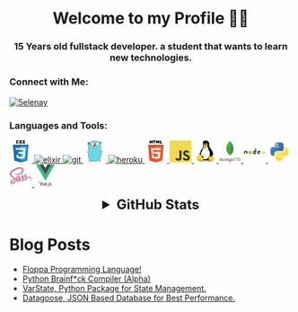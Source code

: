 <h1 align="center">Welcome to my Profile 👋🤗</h1>
<h3 align="center">15 Years old fullstack developer. a student that wants to learn new technologies.</h3>

<h3 align="left">Connect with Me:</h3>
<p align="left">
    <a href="https://dev.to/5elenay" target="blank"><img align="center" src="https://cdn.jsdelivr.net/npm/simple-icons@3.0.1/icons/dev-dot-to.svg" alt="5elenay" height="30" width="40" /></a>
</p>

<h3 align="left">Languages and Tools:</h3>
<p align="left">
    <a href="https://www.w3schools.com/css/" target="_blank"> <img src="https://raw.githubusercontent.com/devicons/devicon/master/icons/css3/css3-original-wordmark.svg" alt="css3" width="40" height="40" /> </a>
    <a href="https://elixir-lang.org" target="_blank"> <img src="https://www.vectorlogo.zone/logos/elixir-lang/elixir-lang-icon.svg" alt="elixir" width="40" height="40" /> </a>
    <a href="https://git-scm.com/" target="_blank"> <img src="https://www.vectorlogo.zone/logos/git-scm/git-scm-icon.svg" alt="git" width="40" height="40" /> </a>
    <a href="https://golang.org" target="_blank"> <img src="https://raw.githubusercontent.com/devicons/devicon/master/icons/go/go-original.svg" alt="go" width="40" height="40" /> </a>
    <a href="https://heroku.com" target="_blank"> <img src="https://www.vectorlogo.zone/logos/heroku/heroku-icon.svg" alt="heroku" width="40" height="40" /> </a>
    <a href="https://www.w3.org/html/" target="_blank"> <img src="https://raw.githubusercontent.com/devicons/devicon/master/icons/html5/html5-original-wordmark.svg" alt="html5" width="40" height="40" /> </a>
    <a href="https://developer.mozilla.org/en-US/docs/Web/JavaScript" target="_blank"> <img src="https://raw.githubusercontent.com/devicons/devicon/master/icons/javascript/javascript-original.svg" alt="javascript" width="40" height="40" /> </a>
    <a href="https://www.linux.org/" target="_blank"> <img src="https://raw.githubusercontent.com/devicons/devicon/master/icons/linux/linux-original.svg" alt="linux" width="40" height="40" /> </a>
    <a href="https://www.mongodb.com/" target="_blank"> <img src="https://raw.githubusercontent.com/devicons/devicon/master/icons/mongodb/mongodb-original-wordmark.svg" alt="mongodb" width="40" height="40" /> </a>
    <a href="https://nodejs.org" target="_blank"> <img src="https://raw.githubusercontent.com/devicons/devicon/master/icons/nodejs/nodejs-original-wordmark.svg" alt="nodejs" width="40" height="40" /> </a>
    <a href="https://www.python.org" target="_blank"> <img src="https://raw.githubusercontent.com/devicons/devicon/master/icons/python/python-original.svg" alt="python" width="40" height="40" /> </a>
    <a href="https://sass-lang.com" target="_blank"> <img src="https://raw.githubusercontent.com/devicons/devicon/master/icons/sass/sass-original.svg" alt="sass" width="40" height="40" /> </a>
    <a href="https://vuejs.org/" target="_blank"> <img src="https://raw.githubusercontent.com/devicons/devicon/master/icons/vuejs/vuejs-original-wordmark.svg" alt="vuejs" width="40" height="40" /> </a>
</p>

<details align="center">
  <summary style="font-weight: bold; font-size: 24px">GitHub Stats</summary>
<img src="https://github-readme-stats.vercel.app/api?username=5elenay&show_icons=true&theme=radical" width="%100" height="200px" style="outline:none;" alt="stats" />
<img src="https://github-readme-stats.vercel.app/api/top-langs/?username=5elenay&layout=compact&theme=radical" width="%100" height="200px" alt="stats" />
<p><img align="center" src="https://github-readme-streak-stats.herokuapp.com/?user=5elenay&" alt="starts" width="%100" height="200px" /></p>
</details>

# Blog Posts
<!-- BLOG-POST-LIST:START -->
- [Floppa Programming Language!](https://dev.to/5elenay/floppa-programming-language-n1f)
- [Python Brainf*ck Compiler (Alpha)](https://dev.to/5elenay/python-brainf-ck-compiler-alpha-34lf)
- [VarState, Python Package for State Management.](https://dev.to/5elenay/varstate-python-package-for-state-management-3dn5)
- [Datagoose, JSON Based Database for Best Performance.](https://dev.to/5elenay/datagoose-json-based-database-for-best-performance-41bb)
<!-- BLOG-POST-LIST:END -->
